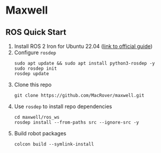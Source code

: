 # Maxwell

## ROS Quick Start
1. Install ROS 2 Iron for Ubuntu 22.04 ([link to official guide](https://docs.ros.org/en/iron/Installation/Ubuntu-Install-Debians.html))
2. Configure `rosdep`
    ```
    sudo apt update && sudo apt install python3-rosdep -y
    sudo rosdep init
    rosdep update
    ```
3. Clone this repo
   ```
   git clone https://github.com/MacRover/maxwell.git
   ```
4. Use `rosdep` to install repo dependencies
   ```
   cd maxwell/ros_ws
   rosdep install --from-paths src --ignore-src -y
   ```
5. Build robot packages
   ```
   colcon build --symlink-install
   ```
